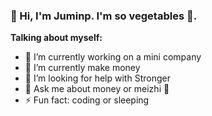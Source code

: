 ### 👋 Hi, I'm Juminp. I'm so vegetables 🐶.

**Talking about myself:**

- 🔭 I’m currently working on a mini company
- 🌱 I’m currently make money
- 🤔 I’m looking for help with Stronger
- 💬 Ask me about money or meizhi 🥺
- ⚡ Fun fact: coding or sleeping